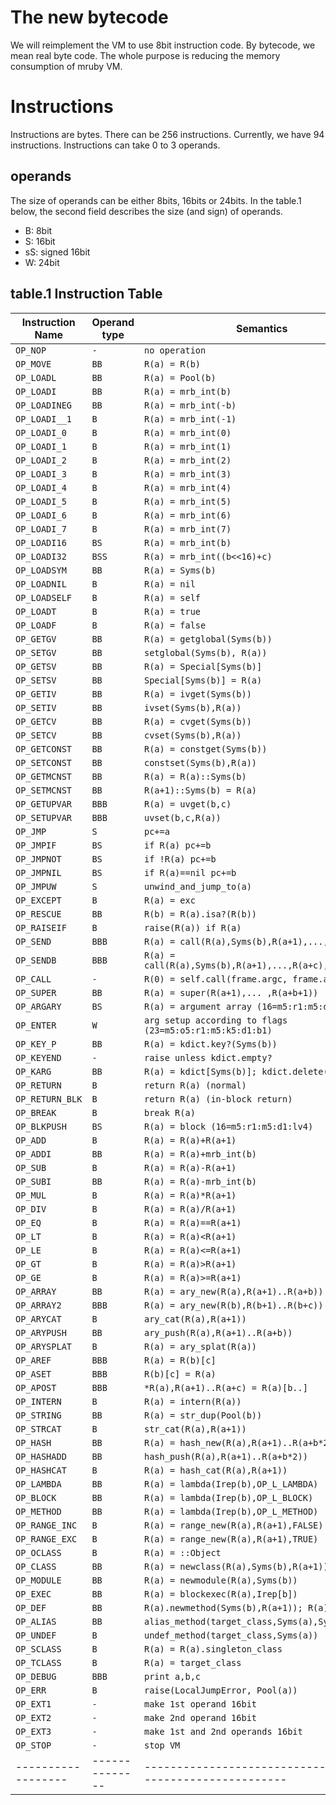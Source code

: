 # The new bytecode

We will reimplement the VM to use 8bit instruction code. By
bytecode, we mean real byte code. The whole purpose is
reducing the memory consumption of mruby VM.

# Instructions

Instructions are bytes. There can be 256 instructions. Currently, we
have 94 instructions. Instructions can take 0 to 3 operands.

## operands

The size of operands can be either 8bits, 16bits or 24bits.
In the table.1 below, the second field describes the size (and
sign) of operands.

- B: 8bit
- S: 16bit
- sS: signed 16bit
- W: 24bit

## table.1 Instruction Table

| Instruction Name   | Operand type   | Semantics                                                  |
|--------------------|----------------|------------------------------------------------------------|
| `OP_NOP`           | `-`            | `no operation`                                             |
| `OP_MOVE`          | `BB`           | `R(a) = R(b)`                                              |
| `OP_LOADL`         | `BB`           | `R(a) = Pool(b)`                                           |
| `OP_LOADI`         | `BB`           | `R(a) = mrb_int(b)`                                        |
| `OP_LOADINEG`      | `BB`           | `R(a) = mrb_int(-b)`                                       |
| `OP_LOADI__1`      | `B`            | `R(a) = mrb_int(-1)`                                       |
| `OP_LOADI_0`       | `B`            | `R(a) = mrb_int(0)`                                        |
| `OP_LOADI_1`       | `B`            | `R(a) = mrb_int(1)`                                        |
| `OP_LOADI_2`       | `B`            | `R(a) = mrb_int(2)`                                        |
| `OP_LOADI_3`       | `B`            | `R(a) = mrb_int(3)`                                        |
| `OP_LOADI_4`       | `B`            | `R(a) = mrb_int(4)`                                        |
| `OP_LOADI_5`       | `B`            | `R(a) = mrb_int(5)`                                        |
| `OP_LOADI_6`       | `B`            | `R(a) = mrb_int(6)`                                        |
| `OP_LOADI_7`       | `B`            | `R(a) = mrb_int(7)`                                        |
| `OP_LOADI16`       | `BS`           | `R(a) = mrb_int(b)`                                        |
| `OP_LOADI32`       | `BSS`          | `R(a) = mrb_int((b<<16)+c)`                                |
| `OP_LOADSYM`       | `BB`           | `R(a) = Syms(b)`                                           |
| `OP_LOADNIL`       | `B`            | `R(a) = nil`                                               |
| `OP_LOADSELF`      | `B`            | `R(a) = self`                                              |
| `OP_LOADT`         | `B`            | `R(a) = true`                                              |
| `OP_LOADF`         | `B`            | `R(a) = false`                                             |
| `OP_GETGV`         | `BB`           | `R(a) = getglobal(Syms(b))`                                |
| `OP_SETGV`         | `BB`           | `setglobal(Syms(b), R(a))`                                 |
| `OP_GETSV`         | `BB`           | `R(a) = Special[Syms(b)]`                                  |
| `OP_SETSV`         | `BB`           | `Special[Syms(b)] = R(a)`                                  |
| `OP_GETIV`         | `BB`           | `R(a) = ivget(Syms(b))`                                    |
| `OP_SETIV`         | `BB`           | `ivset(Syms(b),R(a))`                                      |
| `OP_GETCV`         | `BB`           | `R(a) = cvget(Syms(b))`                                    |
| `OP_SETCV`         | `BB`           | `cvset(Syms(b),R(a))`                                      |
| `OP_GETCONST`      | `BB`           | `R(a) = constget(Syms(b))`                                 |
| `OP_SETCONST`      | `BB`           | `constset(Syms(b),R(a))`                                   |
| `OP_GETMCNST`      | `BB`           | `R(a) = R(a)::Syms(b)`                                     |
| `OP_SETMCNST`      | `BB`           | `R(a+1)::Syms(b) = R(a)`                                   |
| `OP_GETUPVAR`      | `BBB`          | `R(a) = uvget(b,c)`                                        |
| `OP_SETUPVAR`      | `BBB`          | `uvset(b,c,R(a))`                                          |
| `OP_JMP`           | `S`            | `pc+=a`                                                    |
| `OP_JMPIF`         | `BS`           | `if R(a) pc+=b`                                            |
| `OP_JMPNOT`        | `BS`           | `if !R(a) pc+=b`                                           |
| `OP_JMPNIL`        | `BS`           | `if R(a)==nil pc+=b`                                       |
| `OP_JMPUW`         | `S`            | `unwind_and_jump_to(a)`                                    |
| `OP_EXCEPT`        | `B`            | `R(a) = exc`                                               |
| `OP_RESCUE`        | `BB`           | `R(b) = R(a).isa?(R(b))`                                   |
| `OP_RAISEIF`       | `B`            | `raise(R(a)) if R(a)`                                      |
| `OP_SEND`          | `BBB`          | `R(a) = call(R(a),Syms(b),R(a+1),...,R(a+c))`              |
| `OP_SENDB`         | `BBB`          | `R(a) = call(R(a),Syms(b),R(a+1),...,R(a+c),&R(a+c+1))`    |
| `OP_CALL`          | `-`            | `R(0) = self.call(frame.argc, frame.argv)`                 |
| `OP_SUPER`         | `BB`           | `R(a) = super(R(a+1),... ,R(a+b+1))`                       |
| `OP_ARGARY`        | `BS`           | `R(a) = argument array (16=m5:r1:m5:d1:lv4)`               |
| `OP_ENTER`         | `W`            | `arg setup according to flags (23=m5:o5:r1:m5:k5:d1:b1)`   |
| `OP_KEY_P`         | `BB`           | `R(a) = kdict.key?(Syms(b))`                               |
| `OP_KEYEND`        | `-`            | `raise unless kdict.empty?`                                |
| `OP_KARG`          | `BB`           | `R(a) = kdict[Syms(b)]; kdict.delete(Syms(b))`             |
| `OP_RETURN`        | `B`            | `return R(a) (normal)`                                     |
| `OP_RETURN_BLK`    | `B`            | `return R(a) (in-block return)`                            |
| `OP_BREAK`         | `B`            | `break R(a)`                                               |
| `OP_BLKPUSH`       | `BS`           | `R(a) = block (16=m5:r1:m5:d1:lv4)`                        |
| `OP_ADD`           | `B`            | `R(a) = R(a)+R(a+1)`                                       |
| `OP_ADDI`          | `BB`           | `R(a) = R(a)+mrb_int(b)`                                   |
| `OP_SUB`           | `B`            | `R(a) = R(a)-R(a+1)`                                       |
| `OP_SUBI`          | `BB`           | `R(a) = R(a)-mrb_int(b)`                                   |
| `OP_MUL`           | `B`            | `R(a) = R(a)*R(a+1)`                                       |
| `OP_DIV`           | `B`            | `R(a) = R(a)/R(a+1)`                                       |
| `OP_EQ`            | `B`            | `R(a) = R(a)==R(a+1)`                                      |
| `OP_LT`            | `B`            | `R(a) = R(a)<R(a+1)`                                       |
| `OP_LE`            | `B`            | `R(a) = R(a)<=R(a+1)`                                      |
| `OP_GT`            | `B`            | `R(a) = R(a)>R(a+1)`                                       |
| `OP_GE`            | `B`            | `R(a) = R(a)>=R(a+1)`                                      |
| `OP_ARRAY`         | `BB`           | `R(a) = ary_new(R(a),R(a+1)..R(a+b))`                      |
| `OP_ARRAY2`        | `BBB`          | `R(a) = ary_new(R(b),R(b+1)..R(b+c))`                      |
| `OP_ARYCAT`        | `B`            | `ary_cat(R(a),R(a+1))`                                     |
| `OP_ARYPUSH`       | `BB`           | `ary_push(R(a),R(a+1)..R(a+b))`                            |
| `OP_ARYSPLAT`      | `B`            | `R(a) = ary_splat(R(a))`                                   |
| `OP_AREF`          | `BBB`          | `R(a) = R(b)[c]`                                           |
| `OP_ASET`          | `BBB`          | `R(b)[c] = R(a)`                                           |
| `OP_APOST`         | `BBB`          | `*R(a),R(a+1)..R(a+c) = R(a)[b..]`                         |
| `OP_INTERN`        | `B`            | `R(a) = intern(R(a))`                                      |
| `OP_STRING`        | `BB`           | `R(a) = str_dup(Pool(b))`                                  |
| `OP_STRCAT`        | `B`            | `str_cat(R(a),R(a+1))`                                     |
| `OP_HASH`          | `BB`           | `R(a) = hash_new(R(a),R(a+1)..R(a+b*2-1))`                 |
| `OP_HASHADD`       | `BB`           | `hash_push(R(a),R(a+1)..R(a+b*2))`                         |
| `OP_HASHCAT`       | `B`            | `R(a) = hash_cat(R(a),R(a+1))`                             |
| `OP_LAMBDA`        | `BB`           | `R(a) = lambda(Irep(b),OP_L_LAMBDA)`                       |
| `OP_BLOCK`         | `BB`           | `R(a) = lambda(Irep(b),OP_L_BLOCK)`                        |
| `OP_METHOD`        | `BB`           | `R(a) = lambda(Irep(b),OP_L_METHOD)`                       |
| `OP_RANGE_INC`     | `B`            | `R(a) = range_new(R(a),R(a+1),FALSE)`                      |
| `OP_RANGE_EXC`     | `B`            | `R(a) = range_new(R(a),R(a+1),TRUE)`                       |
| `OP_OCLASS`        | `B`            | `R(a) = ::Object`                                          |
| `OP_CLASS`         | `BB`           | `R(a) = newclass(R(a),Syms(b),R(a+1))`                     |
| `OP_MODULE`        | `BB`           | `R(a) = newmodule(R(a),Syms(b))`                           |
| `OP_EXEC`          | `BB`           | `R(a) = blockexec(R(a),Irep[b])`                           |
| `OP_DEF`           | `BB`           | `R(a).newmethod(Syms(b),R(a+1)); R(a) = Syms(b)`           |
| `OP_ALIAS`         | `BB`           | `alias_method(target_class,Syms(a),Syms(b))`               |
| `OP_UNDEF`         | `B`            | `undef_method(target_class,Syms(a))`                       |
| `OP_SCLASS`        | `B`            | `R(a) = R(a).singleton_class`                              |
| `OP_TCLASS`        | `B`            | `R(a) = target_class`                                      |
| `OP_DEBUG`         | `BBB`          | `print a,b,c`                                              |
| `OP_ERR`           | `B`            | `raise(LocalJumpError, Pool(a))`                           |
| `OP_EXT1`          | `-`            | `make 1st operand 16bit`                                   |
| `OP_EXT2`          | `-`            | `make 2nd operand 16bit`                                   |
| `OP_EXT3`          | `-`            | `make 1st and 2nd operands 16bit`                          |
| `OP_STOP`          | `-`            | `stop VM`                                                  |
| ------------------ | -------------- | ---------------------------------------------------------- |
